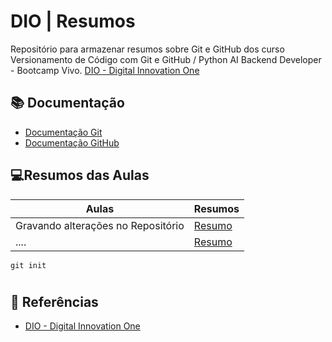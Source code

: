 
# DIO | Resumos 

Repositório para armazenar resumos sobre Git e GitHub dos curso Versionamento de Código com Git e GitHub / Python AI Backend Developer - Bootcamp Vivo. [DIO - Digital Innovation One](https://web.dio.me)

## 📚 Documentação 
- [Documentação Git](https://git-scm.com/doc)
- [Documentação GitHub](https://docs.github.com/)

## 💻Resumos das Aulas
| Aulas | Resumos |
| ----- | ------- |
| Gravando alterações no Repositório | [Resumo]() |
| .... | [Resumo]() |

```
git init
```

#
## 🔎 Referências
- [DIO - Digital Innovation One](https://web.dio.me)
